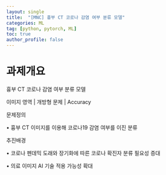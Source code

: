 ```yaml
---
layout: single
title:  "[MNC] 흉부 CT 코로나 감염 여부 분류 모델"
categories: ML
tag: [python, pytorch, ML]
toc: true
author_profile: false
---
```


# 과제개요

흉부 CT 코로나 감염 여부 분류 모델

이미지 영역 | 개방형 문제 | Accuracy



문제정의

• 흉부 CT 이미지를 이용해 코로나19 감염 여부를 이진 분류



추진배경

• 코로나 펜데믹 도래와 장기화에 따른 코로나 확진자 분류 필요성 증대

• 의료 이미지 AI 기술 적용 가능성 확대

